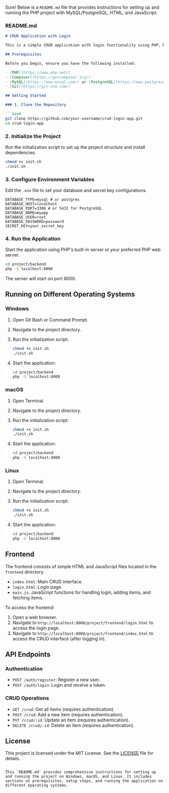 Sure! Below is a `README.md` file that provides instructions for setting up and running the PHP project with MySQL/PostgreSQL, HTML, and JavaScript.

### README.md

```markdown
# CRUD Application with Login

This is a simple CRUD application with login functionality using PHP, MySQL/PostgreSQL, HTML, and JavaScript.

## Prerequisites

Before you begin, ensure you have the following installed:

- [PHP](https://www.php.net/)
- [Composer](https://getcomposer.org/)
- [MySQL](https://www.mysql.com/) or [PostgreSQL](https://www.postgresql.org/)
- [Git](https://git-scm.com/)

## Getting Started

### 1. Clone the Repository

```bash
git clone https://github.com/your-username/crud-login-app.git
cd crud-login-app
```

### 2. Initialize the Project

Run the initialization script to set up the project structure and install dependencies.

```bash
chmod +x init.sh
./init.sh
```

### 3. Configure Environment Variables

Edit the `.env` file to set your database and secret key configurations.

```env
DATABASE_TYPE=mysql # or postgres
DATABASE_HOST=localhost
DATABASE_PORT=3306 # or 5432 for PostgreSQL
DATABASE_NAME=myapp
DATABASE_USER=root
DATABASE_PASSWORD=password
SECRET_KEY=your_secret_key
```

### 4. Run the Application

Start the application using PHP's built-in server or your preferred PHP web server.

```bash
cd project/backend
php -S localhost:8000
```

The server will start on port 8000.

## Running on Different Operating Systems

### Windows

1. Open Git Bash or Command Prompt.
2. Navigate to the project directory.
3. Run the initialization script:

   ```bash
   chmod +x init.sh
   ./init.sh
   ```

4. Start the application:

   ```bash
   cd project/backend
   php -S localhost:8000
   ```

### macOS

1. Open Terminal.
2. Navigate to the project directory.
3. Run the initialization script:

   ```bash
   chmod +x init.sh
   ./init.sh
   ```

4. Start the application:

   ```bash
   cd project/backend
   php -S localhost:8000
   ```

### Linux

1. Open Terminal.
2. Navigate to the project directory.
3. Run the initialization script:

   ```bash
   chmod +x init.sh
   ./init.sh
   ```

4. Start the application:

   ```bash
   cd project/backend
   php -S localhost:8000
   ```

## Frontend

The frontend consists of simple HTML and JavaScript files located in the `frontend` directory.

- `index.html`: Main CRUD interface.
- `login.html`: Login page.
- `main.js`: JavaScript functions for handling login, adding items, and fetching items.

To access the frontend:

1. Open a web browser.
2. Navigate to `http://localhost:8000/project/frontend/login.html` to access the login page.
3. Navigate to `http://localhost:8000/project/frontend/index.html` to access the CRUD interface (after logging in).

## API Endpoints

### Authentication

- `POST /auth/register`: Register a new user.
- `POST /auth/login`: Login and receive a token.

### CRUD Operations

- `GET /crud`: Get all items (requires authentication).
- `POST /crud`: Add a new item (requires authentication).
- `PUT /crud/:id`: Update an item (requires authentication).
- `DELETE /crud/:id`: Delete an item (requires authentication).

## License

This project is licensed under the MIT License. See the [LICENSE](LICENSE) file for details.
```

This `README.md` provides comprehensive instructions for setting up and running the project on Windows, macOS, and Linux. It includes sections on prerequisites, setup steps, and running the application on different operating systems.